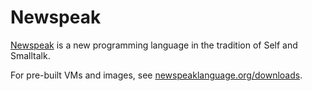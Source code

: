 # Newspeak

[Newspeak](http://www.newspeaklanguage.org/) is a new programming language in the tradition of Self and Smalltalk.

For pre-built VMs and images, see [newspeaklanguage.org/downloads](http://www.newspeaklanguage.org/downloads).
